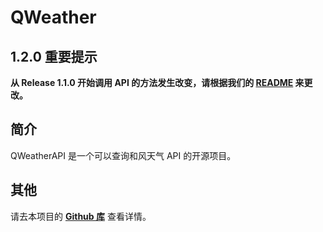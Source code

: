 # QWeather
## 1.2.0 重要提示
**从 Release 1.1.0 开始调用 API 的方法发生改变，请根据我们的 [README](https://github.com/WinExp/QWeatherAPI/blob/master/README.md "README") 来更改。**
## 简介
QWeatherAPI 是一个可以查询和风天气 API 的开源项目。

## 其他
请去本项目的 **[Github&nbsp;库](https://github.com/WinExp/QWeatherAPI "QWeatherAPI")** 查看详情。
